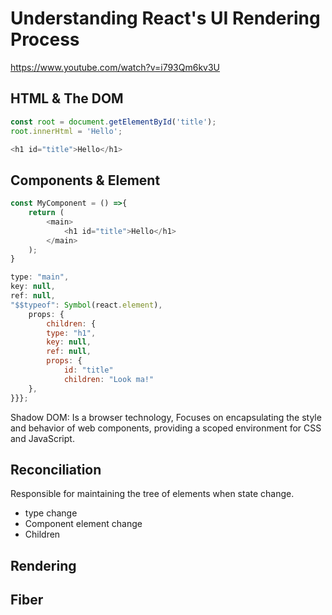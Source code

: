 # Understanding React's UI Rendering Process
https://www.youtube.com/watch?v=i793Qm6kv3U

## HTML & The DOM
```js
const root = document.getElementById('title');
root.innerHtml = 'Hello';

<h1 id="title">Hello</h1>
```

## Components & Element
```js
const MyComponent = () =>{
    return (
        <main>
            <h1 id="title">Hello</h1>
        </main>
    );
}
```

```js
type: "main",
key: null,
ref: null,
"$$typeof": Symbol(react.element),
    props: {
        children: {
        type: "h1",
        key: null,
        ref: null,
        props: {
            id: "title"
            children: "Look ma!"
    },
}}};
```

Shadow DOM: Is a browser technology, Focuses on encapsulating the style and behavior of web components, providing a scoped environment for CSS and JavaScript.

## Reconciliation
Responsible for maintaining the tree of elements when state change.
- type change
- Component element change
- Children

## Rendering


## Fiber
